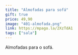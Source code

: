 ```yaml
---
title: "Almofadas para sofá"
gift: true
price: 49,90
image: "401-almofada.png"
link: https://mpago.la/2XzTdA1
tags: ["sala"]
---
```


Almofadas para o sofá.
